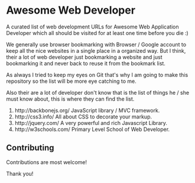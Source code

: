 # Awesome Web Developer
A curated list of web development URLs for Awesome Web Application Developer which all should be visited for at least one time before you die :)

We generally use browser bookmarking with Browser / Google account to keep all the nice websites in a single place in a organized way. But I think, their a lot of web developer just bookmarking a website and just bookmarking it and never back to reuse it from the bookmark list.

As always I tried to keep my eyes on Git that's why I am going to make this repository so the list will be more eye catching to me.

Also their are a lot of developer don't know that is the list of things he / she must know about, this is where they can find the list.

<ol>
<li>http://backbonejs.org/ JavaScript library / MVC framework.</li>
<li>http://css3.info/ All about CSS to decorate your markup.</li>
<li>http://jquery.com/ A very powerful and rich Javascript Library.</li>
<li>http://w3schools.com/ Primary Level School of Web Developer.</li>
</ol>

## Contributing

Contributions are most welcome!

Thank you!
